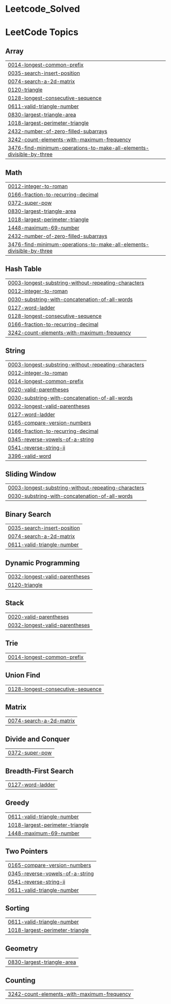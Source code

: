 # Leetcode_Solved
<!---LeetCode Topics Start-->
# LeetCode Topics
## Array
|  |
| ------- |
| [0014-longest-common-prefix](https://github.com/yuvarajm046/Leetcode_Solved/tree/master/0014-longest-common-prefix) |
| [0035-search-insert-position](https://github.com/yuvarajm046/Leetcode_Solved/tree/master/0035-search-insert-position) |
| [0074-search-a-2d-matrix](https://github.com/yuvarajm046/Leetcode_Solved/tree/master/0074-search-a-2d-matrix) |
| [0120-triangle](https://github.com/yuvarajm046/Leetcode_Solved/tree/master/0120-triangle) |
| [0128-longest-consecutive-sequence](https://github.com/yuvarajm046/Leetcode_Solved/tree/master/0128-longest-consecutive-sequence) |
| [0611-valid-triangle-number](https://github.com/yuvarajm046/Leetcode_Solved/tree/master/0611-valid-triangle-number) |
| [0830-largest-triangle-area](https://github.com/yuvarajm046/Leetcode_Solved/tree/master/0830-largest-triangle-area) |
| [1018-largest-perimeter-triangle](https://github.com/yuvarajm046/Leetcode_Solved/tree/master/1018-largest-perimeter-triangle) |
| [2432-number-of-zero-filled-subarrays](https://github.com/yuvarajm046/Leetcode_Solved/tree/master/2432-number-of-zero-filled-subarrays) |
| [3242-count-elements-with-maximum-frequency](https://github.com/yuvarajm046/Leetcode_Solved/tree/master/3242-count-elements-with-maximum-frequency) |
| [3476-find-minimum-operations-to-make-all-elements-divisible-by-three](https://github.com/yuvarajm046/Leetcode_Solved/tree/master/3476-find-minimum-operations-to-make-all-elements-divisible-by-three) |
## Math
|  |
| ------- |
| [0012-integer-to-roman](https://github.com/yuvarajm046/Leetcode_Solved/tree/master/0012-integer-to-roman) |
| [0166-fraction-to-recurring-decimal](https://github.com/yuvarajm046/Leetcode_Solved/tree/master/0166-fraction-to-recurring-decimal) |
| [0372-super-pow](https://github.com/yuvarajm046/Leetcode_Solved/tree/master/0372-super-pow) |
| [0830-largest-triangle-area](https://github.com/yuvarajm046/Leetcode_Solved/tree/master/0830-largest-triangle-area) |
| [1018-largest-perimeter-triangle](https://github.com/yuvarajm046/Leetcode_Solved/tree/master/1018-largest-perimeter-triangle) |
| [1448-maximum-69-number](https://github.com/yuvarajm046/Leetcode_Solved/tree/master/1448-maximum-69-number) |
| [2432-number-of-zero-filled-subarrays](https://github.com/yuvarajm046/Leetcode_Solved/tree/master/2432-number-of-zero-filled-subarrays) |
| [3476-find-minimum-operations-to-make-all-elements-divisible-by-three](https://github.com/yuvarajm046/Leetcode_Solved/tree/master/3476-find-minimum-operations-to-make-all-elements-divisible-by-three) |
## Hash Table
|  |
| ------- |
| [0003-longest-substring-without-repeating-characters](https://github.com/yuvarajm046/Leetcode_Solved/tree/master/0003-longest-substring-without-repeating-characters) |
| [0012-integer-to-roman](https://github.com/yuvarajm046/Leetcode_Solved/tree/master/0012-integer-to-roman) |
| [0030-substring-with-concatenation-of-all-words](https://github.com/yuvarajm046/Leetcode_Solved/tree/master/0030-substring-with-concatenation-of-all-words) |
| [0127-word-ladder](https://github.com/yuvarajm046/Leetcode_Solved/tree/master/0127-word-ladder) |
| [0128-longest-consecutive-sequence](https://github.com/yuvarajm046/Leetcode_Solved/tree/master/0128-longest-consecutive-sequence) |
| [0166-fraction-to-recurring-decimal](https://github.com/yuvarajm046/Leetcode_Solved/tree/master/0166-fraction-to-recurring-decimal) |
| [3242-count-elements-with-maximum-frequency](https://github.com/yuvarajm046/Leetcode_Solved/tree/master/3242-count-elements-with-maximum-frequency) |
## String
|  |
| ------- |
| [0003-longest-substring-without-repeating-characters](https://github.com/yuvarajm046/Leetcode_Solved/tree/master/0003-longest-substring-without-repeating-characters) |
| [0012-integer-to-roman](https://github.com/yuvarajm046/Leetcode_Solved/tree/master/0012-integer-to-roman) |
| [0014-longest-common-prefix](https://github.com/yuvarajm046/Leetcode_Solved/tree/master/0014-longest-common-prefix) |
| [0020-valid-parentheses](https://github.com/yuvarajm046/Leetcode_Solved/tree/master/0020-valid-parentheses) |
| [0030-substring-with-concatenation-of-all-words](https://github.com/yuvarajm046/Leetcode_Solved/tree/master/0030-substring-with-concatenation-of-all-words) |
| [0032-longest-valid-parentheses](https://github.com/yuvarajm046/Leetcode_Solved/tree/master/0032-longest-valid-parentheses) |
| [0127-word-ladder](https://github.com/yuvarajm046/Leetcode_Solved/tree/master/0127-word-ladder) |
| [0165-compare-version-numbers](https://github.com/yuvarajm046/Leetcode_Solved/tree/master/0165-compare-version-numbers) |
| [0166-fraction-to-recurring-decimal](https://github.com/yuvarajm046/Leetcode_Solved/tree/master/0166-fraction-to-recurring-decimal) |
| [0345-reverse-vowels-of-a-string](https://github.com/yuvarajm046/Leetcode_Solved/tree/master/0345-reverse-vowels-of-a-string) |
| [0541-reverse-string-ii](https://github.com/yuvarajm046/Leetcode_Solved/tree/master/0541-reverse-string-ii) |
| [3396-valid-word](https://github.com/yuvarajm046/Leetcode_Solved/tree/master/3396-valid-word) |
## Sliding Window
|  |
| ------- |
| [0003-longest-substring-without-repeating-characters](https://github.com/yuvarajm046/Leetcode_Solved/tree/master/0003-longest-substring-without-repeating-characters) |
| [0030-substring-with-concatenation-of-all-words](https://github.com/yuvarajm046/Leetcode_Solved/tree/master/0030-substring-with-concatenation-of-all-words) |
## Binary Search
|  |
| ------- |
| [0035-search-insert-position](https://github.com/yuvarajm046/Leetcode_Solved/tree/master/0035-search-insert-position) |
| [0074-search-a-2d-matrix](https://github.com/yuvarajm046/Leetcode_Solved/tree/master/0074-search-a-2d-matrix) |
| [0611-valid-triangle-number](https://github.com/yuvarajm046/Leetcode_Solved/tree/master/0611-valid-triangle-number) |
## Dynamic Programming
|  |
| ------- |
| [0032-longest-valid-parentheses](https://github.com/yuvarajm046/Leetcode_Solved/tree/master/0032-longest-valid-parentheses) |
| [0120-triangle](https://github.com/yuvarajm046/Leetcode_Solved/tree/master/0120-triangle) |
## Stack
|  |
| ------- |
| [0020-valid-parentheses](https://github.com/yuvarajm046/Leetcode_Solved/tree/master/0020-valid-parentheses) |
| [0032-longest-valid-parentheses](https://github.com/yuvarajm046/Leetcode_Solved/tree/master/0032-longest-valid-parentheses) |
## Trie
|  |
| ------- |
| [0014-longest-common-prefix](https://github.com/yuvarajm046/Leetcode_Solved/tree/master/0014-longest-common-prefix) |
## Union Find
|  |
| ------- |
| [0128-longest-consecutive-sequence](https://github.com/yuvarajm046/Leetcode_Solved/tree/master/0128-longest-consecutive-sequence) |
## Matrix
|  |
| ------- |
| [0074-search-a-2d-matrix](https://github.com/yuvarajm046/Leetcode_Solved/tree/master/0074-search-a-2d-matrix) |
## Divide and Conquer
|  |
| ------- |
| [0372-super-pow](https://github.com/yuvarajm046/Leetcode_Solved/tree/master/0372-super-pow) |
## Breadth-First Search
|  |
| ------- |
| [0127-word-ladder](https://github.com/yuvarajm046/Leetcode_Solved/tree/master/0127-word-ladder) |
## Greedy
|  |
| ------- |
| [0611-valid-triangle-number](https://github.com/yuvarajm046/Leetcode_Solved/tree/master/0611-valid-triangle-number) |
| [1018-largest-perimeter-triangle](https://github.com/yuvarajm046/Leetcode_Solved/tree/master/1018-largest-perimeter-triangle) |
| [1448-maximum-69-number](https://github.com/yuvarajm046/Leetcode_Solved/tree/master/1448-maximum-69-number) |
## Two Pointers
|  |
| ------- |
| [0165-compare-version-numbers](https://github.com/yuvarajm046/Leetcode_Solved/tree/master/0165-compare-version-numbers) |
| [0345-reverse-vowels-of-a-string](https://github.com/yuvarajm046/Leetcode_Solved/tree/master/0345-reverse-vowels-of-a-string) |
| [0541-reverse-string-ii](https://github.com/yuvarajm046/Leetcode_Solved/tree/master/0541-reverse-string-ii) |
| [0611-valid-triangle-number](https://github.com/yuvarajm046/Leetcode_Solved/tree/master/0611-valid-triangle-number) |
## Sorting
|  |
| ------- |
| [0611-valid-triangle-number](https://github.com/yuvarajm046/Leetcode_Solved/tree/master/0611-valid-triangle-number) |
| [1018-largest-perimeter-triangle](https://github.com/yuvarajm046/Leetcode_Solved/tree/master/1018-largest-perimeter-triangle) |
## Geometry
|  |
| ------- |
| [0830-largest-triangle-area](https://github.com/yuvarajm046/Leetcode_Solved/tree/master/0830-largest-triangle-area) |
## Counting
|  |
| ------- |
| [3242-count-elements-with-maximum-frequency](https://github.com/yuvarajm046/Leetcode_Solved/tree/master/3242-count-elements-with-maximum-frequency) |
<!---LeetCode Topics End-->